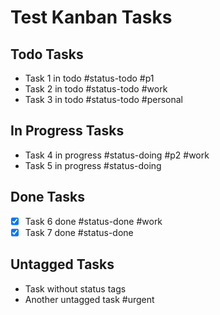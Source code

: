 # Test Kanban Tasks

## Todo Tasks
* Task 1 in todo #status-todo #p1
* Task 2 in todo #status-todo #work
* Task 3 in todo #status-todo #personal

## In Progress Tasks
* Task 4 in progress #status-doing #p2 #work
* Task 5 in progress #status-doing

## Done Tasks
* [x] Task 6 done #status-done #work
* [x] Task 7 done #status-done

## Untagged Tasks
* Task without status tags
* Another untagged task #urgent
